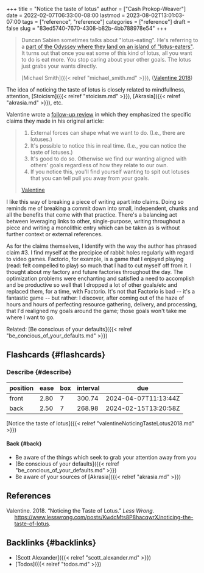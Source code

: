 +++
title = "Notice the taste of lotus"
author = ["Cash Prokop-Weaver"]
date = 2022-02-07T06:33:00-08:00
lastmod = 2023-08-02T13:01:03-07:00
tags = ["reference", "reference"]
categories = ["reference"]
draft = false
slug = "83ed5740-7670-4308-b82b-4bb788978e54"
+++

> Duncan Sabien sometimes talks about "lotus-eating". He's referring to a [part of the Odyssey where they land on an island of "lotus-eaters"](https://en.wikipedia.org/wiki/Lotus-eaters). It turns out that once you eat some of this kind of lotus, all you want to do is eat more. You stop caring about your other goals. The lotus just grabs your wants directly.
>
> [Michael Smith]({{< relref "michael_smith.md" >}}), (<a href="#citeproc_bib_item_1">Valentine 2018</a>)

The idea of noticing the taste of lotus is closely related to mindfullness, attention, [Stoicism]({{< relref "stoicism.md" >}}), [Akrasia]({{< relref "akrasia.md" >}}), etc.

Valentine wrote a [follow-up review](https://www.lesswrong.com/posts/KwdcMts8P8hacqwrX/noticing-the-taste-of-lotus?commentId=3buxF2Wk45a7QYLM2) in which they emphasized the specific claims they made in his original article:

> 1.  External forces can shape what we want to do. (I.e., there are lotuses.)
> 2.  It's possible to notice this in real time. (I.e., you can notice the taste of lotuses.)
> 3.  It's good to do so. Otherwise we find our wanting aligned with others' goals regardless of how they relate to our own.
> 4.  If you notice this, you'll find yourself wanting to spit out lotuses that you can tell pull you away from your goals.
>
> [Valentine](https://www.lesswrong.com/posts/KwdcMts8P8hacqwrX/noticing-the-taste-of-lotus?commentId=3buxF2Wk45a7QYLM2)

I like this way of breaking a piece of writing apart into claims. Doing so reminds me of breaking a commit down into small, independent, chunks and all the benefits that come with that practice. There's a balancing act between leveraging links to other, single-purpose, writing throughout a piece and writing a monolithic entry which can be taken as is without further context or external references.

As for the claims themselves, I identify with the way the author has phrased claim #3. I find myself at the precipice of rabbit holes regularly with regard to video games. Factorio, for example, is a game that I enjoyed playing (read: felt compelled to play) so much that I had to cut myself off from it. I thought  about my factory and future factories throughout the day. The optimization problems were enchanting and satisfied a need to accomplish and be productive so well that I dropped a lot of other goals/etc and replaced them, for a time, with Factorio. It's not that Factorio is bad -- it's a fantastic game -- but rather: I discover, after coming out of the haze of hours and hours of perfecting resource gathering, delivery, and processing, that I'd realigned my goals around the game; those goals won't take me where I want to go.

Related: [Be conscious of your defaults]({{< relref "be_concious_of_your_defaults.md" >}})


## Flashcards {#flashcards}


### Describe {#describe}

| position | ease | box | interval | due                  |
|----------|------|-----|----------|----------------------|
| front    | 2.80 | 7   | 300.74   | 2024-04-07T11:13:44Z |
| back     | 2.50 | 7   | 268.98   | 2024-02-15T13:20:58Z |

[Notice the taste of lotus]({{< relref "valentineNoticingTasteLotus2018.md" >}})


#### Back {#back}

-   Be aware of the things which seek to grab your attention away from you
-   [Be conscious of your defaults]({{< relref "be_concious_of_your_defaults.md" >}})
-   Be aware of your sources of [Akrasia]({{< relref "akrasia.md" >}})

## References

<style>.csl-entry{text-indent: -1.5em; margin-left: 1.5em;}</style><div class="csl-bib-body">
  <div class="csl-entry"><a id="citeproc_bib_item_1"></a>Valentine. 2018. “Noticing the Taste of Lotus.” <i>Less Wrong</i>. <a href="https://www.lesswrong.com/posts/KwdcMts8P8hacqwrX/noticing-the-taste-of-lotus">https://www.lesswrong.com/posts/KwdcMts8P8hacqwrX/noticing-the-taste-of-lotus</a>.</div>
</div>


## Backlinks {#backlinks}

-   [Scott Alexander]({{< relref "scott_alexander.md" >}})
-   [Todos]({{< relref "todos.md" >}})
